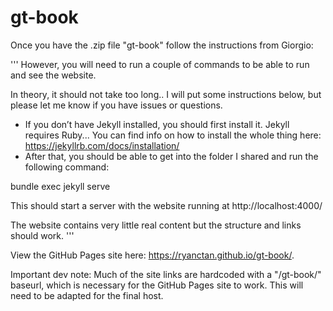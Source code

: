 # gt-book

Once you have the .zip file "gt-book" follow the instructions from Giorgio:

'''
However, you will need to run a couple of commands to be able to run and see the website.

In theory, it should not take too long.. I will put some instructions below, but please let me know if you have issues or questions.

- If you don’t have Jekyll installed, you should first install it. Jekyll requires Ruby... You can find info on how to install the whole thing here: https://jekyllrb.com/docs/installation/
- After that, you should be able to get into the folder I shared and run the following command:

bundle exec jekyll serve

This should start a server with the website running at http://localhost:4000/

The website contains very little real content but the structure and links should work.
'''

View the GitHub Pages site here: https://ryanctan.github.io/gt-book/.

Important dev note:
Much of the site links are hardcoded with a "/gt-book/" baseurl, which is necessary for the GitHub Pages site to work. This will need to be adapted for the final host.